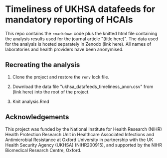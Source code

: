 # Timeliness of UKHSA datafeeds for mandatory reporting of HCAIs


This repo contains the `rmarkdown` code plus the knitted html file containing the analysis results used for the journal article "(title here)". The data used for the analysis is hosted separately in Zenodo (link here).
All names of laboratories and health providers have been anonymised.


## Recreating the analysis

1. Clone the project and restore the `renv` lock file.

1. Download the data file "ukhsa_datafeeds_timeliness_anon.csv" from (link here) into the root of the project.

1. Knit analysis.Rmd


## Acknowledgements

This project was funded by the National Institute for Health Research (NIHR) Health Protection Research Unit in Healthcare Associated Infections and Antimicrobial Resistance at Oxford University in partnership with the UK Health Security Agency (UKHSA) (NIHR200915), and supported by the NIHR Biomedical Research Centre, Oxford.
